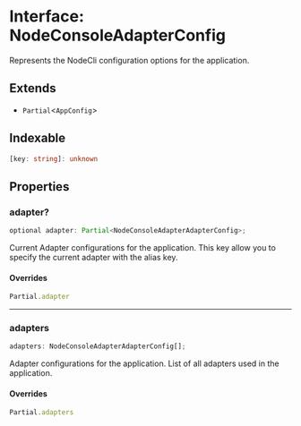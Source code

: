 # Interface: NodeConsoleAdapterConfig

Represents the NodeCli configuration options for the application.

## Extends

- `Partial`\<`AppConfig`\>

## Indexable

```ts
[key: string]: unknown
```

## Properties

### adapter?

```ts
optional adapter: Partial<NodeConsoleAdapterAdapterConfig>;
```

Current Adapter configurations for the application.
This key allow you to specify the current adapter with the alias key.

#### Overrides

```ts
Partial.adapter
```

***

### adapters

```ts
adapters: NodeConsoleAdapterAdapterConfig[];
```

Adapter configurations for the application.
List of all adapters used in the application.

#### Overrides

```ts
Partial.adapters
```
